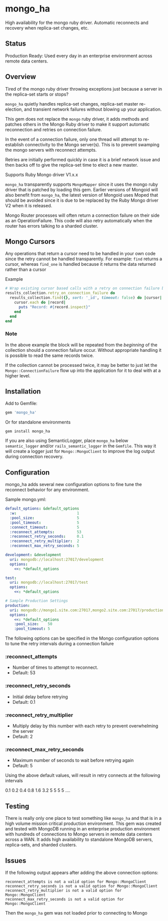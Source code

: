 # mongo_ha

High availability for the mongo ruby driver. Automatic reconnects and recovery when replica-set changes, etc.

## Status

Production Ready: Used every day in an enterprise environment across
remote data centers.

## Overview

Tired of the mongo ruby driver throwing exceptions just because a server in the
replica-set starts or stops?

`mongo_ha` quietly handles replica-set changes, replica-set master re-election,
and transient network failures without blowing up your application.

This gem does not replace the `mongo` ruby driver, it adds methods and patches
others in the Mongo Ruby driver to make it support automatic reconnection and
retries on connection failure.

In the event of a connection failure, only one thread will attempt to re-establish
connectivity to the Mongo server(s). This is to prevent swamping the mongo
servers with reconnect attempts.

Retries are initially performed quickly in case it is a brief network issue
and then backs off to give the replica-set time to elect a new master.

Supports Ruby Mongo driver V1.x.x

`mongo_ha` transparently supports `MongoMapper` since it uses the mongo ruby driver
that is patched by loading this gem. Earlier versions of Mongoid will also benefit
from `mongo_ha`, the latest version of Mongoid uses Moped that should be avoided
since it is due to be replaced by the Ruby Mongo driver V2 when it is released.

Mongo Router processes will often return a connection failure on their side
as an OperationFailure. This code will also retry automatically when the router
has errors talking to a sharded cluster.

## Mongo Cursors

Any operations that return a cursor need to be handled in your own code
since the retry cannot be handled transparently.
For example: `find` returns a cursor, whereas `find_one` is handled because
it returns the data returned rather than a cursor

Example

```ruby
# Wrap existing cursor based calls with a retry on connection failure block
results_collection.retry_on_connection_failure do
  results_collection.find({}, sort: '_id', timeout: false) do |cursor|
    cursor.each do |record|
      puts "Record: #{record.inspect}"
    end
  end
end
```

### Note

In the above example the block will be repeated from the _beginning_ of the
collection should a connection failure occur. Without appropriate handling it
is possible to read the same records twice.

If the collection cannot be processed twice, it may be better to just let the
`Mongo::ConnectionFailure` flow up into the application for it to deal with at
a higher level.

## Installation

Add to Gemfile:

```ruby
gem 'mongo_ha'
```

Or for standalone environments

```shell
gem install mongo_ha
```

If you are also using SemanticLogger, place `mongo_ha` below `semantic_logger`
and/or `rails_semantic_logger` in the `Gemfile`. This way it will create a logger
just for `Mongo::MongoClient` to improve the log output during connection recovery.

## Configuration

mongo_ha adds several new configuration options to fine tune the reconnect behavior
for any environment.

Sample mongo.yml:

```yaml
default_options: &default_options
  :w:                           1
  :pool_size:                   5
  :pool_timeout:                5
  :connect_timeout:             5
  :reconnect_attempts:          53
  :reconnect_retry_seconds:     0.1
  :reconnect_retry_multiplier:  2
  :reconnect_max_retry_seconds: 5

development: &development
  uri: mongodb://localhost:27017/development
  options:
    <<: *default_options

test:
  uri: mongodb://localhost:27017/test
  options:
    <<: *default_options

# Sample Production Settings
production:
  uri: mongodb://mongo1.site.com:27017,mongo2.site.com:27017/production
  options:
    <<: *default_options
    :pool_size:    50
    :pool_timeout: 5
```

The following options can be specified in the Mongo configuration options
to tune the retry intervals during a connection failure

### :reconnect_attempts

* Number of times to attempt to reconnect.
* Default: 53

### :reconnect_retry_seconds

* Initial delay before retrying
* Default: 0.1

### :reconnect_retry_multiplier

* Multiply delay by this number with each retry to prevent overwhelming the server
* Default: 2

### :reconnect_max_retry_seconds

* Maximum number of seconds to wait before retrying again
* Default: 5

Using the above default values, will result in retry connects at the following intervals

   0.1 0.2 0.4 0.8 1.6 3.2 5 5 5 5  ....

## Testing

There is really only one place to test something like `mongo_ha` and that is in
a high volume mission critical production environment.
This gem was created and tested with MongoDB running in an
enterprise production environment with hundreds of connections to Mongo servers
in remote data centers across a WAN. It adds high availability to standalone
MongoDB servers, replica-sets, and sharded clusters.

## Issues

If the following output appears after adding the above connection options:

```shell
reconnect_attempts is not a valid option for Mongo::MongoClient
reconnect_retry_seconds is not a valid option for Mongo::MongoClient
reconnect_retry_multiplier is not a valid option for Mongo::MongoClient
reconnect_max_retry_seconds is not a valid option for Mongo::MongoClient
```

Then the `mongo_ha` gem was not loaded prior to connecting to Mongo
